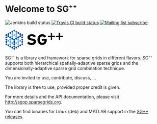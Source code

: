 # Welcome to SG⁺⁺

![Jenkins build status](https://simsgs.informatik.uni-stuttgart.de/jenkins/buildStatus/icon?job=SGpp-meta-master&subject=Jenkins)
[![Travis CI build status](https://img.shields.io/travis/SGpp/SGpp/master.svg?label=Travis)](https://travis-ci.org/SGpp/SGpp)
[![Mailing list subscribe](https://img.shields.io/badge/mailing%20list-subscribe-blue.svg)](https://mailman.informatik.uni-stuttgart.de/mailman/listinfo/SGpp)

![SG⁺⁺](base/doc/doxygen/images/sgpp_logo_small.png)

SG⁺⁺ is a library and framework for sparse grids in different flavors.
SG⁺⁺ supports both hierarchical spatially-adaptive sparse grids and the
dimensionally-adaptive sparse grid combination technique.

You are invited to use, contribute, discuss, …

The library is free to use, provided proper credit is given.

For more details and the API documentation, please visit http://sgpp.sparsegrids.org.

You can find binaries for Linux (deb) and MATLAB support in the
[SG++ releases](https://github.com/SGpp/SGpp/releases).
